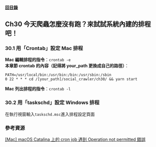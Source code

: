 #### [回目錄](../README.md)

## Ch30 今天爬蟲怎麼沒有跑？來試試系統內建的排程吧！

### 30.1 用「Crontab」設定 Mac 排程

**Mac 編輯排程的指令**：`crontab -e`  
**本章節 crontab 的內容（記得將 your_path 更換成自己的路徑）**：

```
PATH=/usr/local/bin:/usr/bin:/bin:/usr/sbin:/sbin
0 22 * * * cd /[your_path]/social_crawler/ch30/ && yarn start
```

**Mac 列出排程的指令**：`crontab -l`

### 30.2 用「taskschd」設定 Windows 排程

在執行視窗輸入`taskschd.msc`進入排程設定頁面

### 參考資源

[[Mac] macOS Catalina 上的 cron job 遇到 Operation not permitted 錯誤](https://ephrain.net/mac-macos-catalina-上的-cron-job-遇到-operation-not-permitted-錯誤/)

